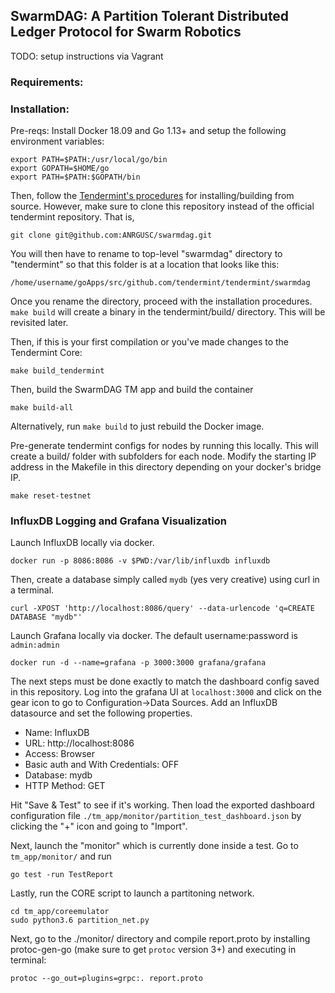 ## SwarmDAG: A Partition Tolerant Distributed Ledger Protocol for Swarm Robotics

TODO: setup instructions via Vagrant

### Requirements:

### Installation:

Pre-reqs: Install Docker 18.09 and Go 1.13+ and setup the following environment 
variables:

    export PATH=$PATH:/usr/local/go/bin
    export GOPATH=$HOME/go
    export PATH=$PATH:$GOPATH/bin

Then, follow the [Tendermint's procedures](https://tendermint.com/docs/introduction/install.html#from-binary)
for installing/building from source. However, make sure to clone this repository
instead of the official tendermint repository. That is,

    git clone git@github.com:ANRGUSC/swarmdag.git

You will then have to rename to top-level "swarmdag" directory to "tendermint" 
so that this folder is at a location that looks like this:

    /home/username/goApps/src/github.com/tendermint/tendermint/swarmdag

Once you rename the directory, proceed with the installation procedures. 
`make build` will create a binary in the tendermint/build/ directory. This
will be revisited later.

Then, if this is your first compilation or you've made changes to the Tendermint 
Core:

    make build_tendermint

Then, build the SwarmDAG TM app and build the container

    make build-all

Alternatively, run `make build` to just rebuild the Docker image.

Pre-generate tendermint configs for nodes by running this locally. This will 
create a build/ folder with subfolders for each node. Modify the starting IP 
address in the Makefile in this directory depending on your docker's bridge IP.

    make reset-testnet


### InfluxDB Logging and Grafana Visualization

Launch InfluxDB locally via docker.

    docker run -p 8086:8086 -v $PWD:/var/lib/influxdb influxdb

Then, create a database simply called `mydb` (yes very creative) using curl in 
a terminal.

    curl -XPOST 'http://localhost:8086/query' --data-urlencode 'q=CREATE DATABASE "mydb"'

Launch Grafana locally via docker. The default username:password is `admin:admin`

    docker run -d --name=grafana -p 3000:3000 grafana/grafana

The next steps must be done exactly to match the dashboard config saved in this
repository. Log into the grafana UI at `localhost:3000` and click on the gear 
icon to go to Configuration->Data Sources. Add an InfluxDB datasource and set 
the following properties.

 * Name: InfluxDB
 * URL: http://localhost:8086
 * Access: Browser
 * Basic auth and With Credentials: OFF
 * Database: mydb
 * HTTP Method: GET

Hit "Save & Test" to see if it's working. Then load the exported dashboard
configuration file `./tm_app/monitor/partition_test_dashboard.json` by clicking
the "+" icon and going to "Import".

Next, launch the "monitor" which is currently done inside a test. Go to 
`tm_app/monitor/` and run

    go test -run TestReport

Lastly, run the CORE script to launch a partitoning network.

    cd tm_app/coreemulator
    sudo python3.6 partition_net.py

Next, go to the ./monitor/ directory and compile report.proto by installing 
protoc-gen-go (make sure to get `protoc` version 3+) and executing in terminal:
    
    protoc --go_out=plugins=grpc:. report.proto 
